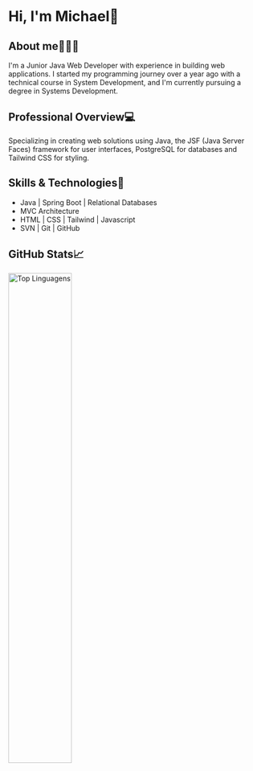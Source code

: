 # Hi, I'm Michael👋

## About me🧑🏽‍💼
<p>I'm a Junior Java Web Developer with experience in building web applications. I started my programming journey over a year ago with a technical course in System Development, and I'm currently pursuing a degree in Systems Development.</p>

## Professional Overview💻
<p>Specializing in creating web solutions using Java, the JSF (Java Server Faces) framework for user interfaces, PostgreSQL for databases and Tailwind CSS for styling.</p>

## Skills & Technologies🎯
<ul>
  <li>Java | Spring Boot | Relational Databases</li>
  <li>MVC Architecture</li>
  <li>HTML | CSS | Tailwind | Javascript</li>
  <li>SVN | Git | GitHub</li>
</ul>

## GitHub Stats📈
<p>
<img alt="Top Linguagens" align="left" width="50%" src="https://github-readme-stats.vercel.app/api/top-langs/?username=MaikRibeiro&size_weight=0&count_weight=1&theme=highcontrast&show_owner=true&hide=css,html&layout=donut" />
</p>
